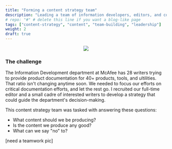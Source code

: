 ```yaml
---
title: "Forming a content strategy team"
description: "Leading a team of information developers, editors, and content strategists to shape the future of product documentation at McAfee"
# repo: "#" # delete this line if you want a blog-like page
tags: ["content-strategy", "content", "team-building", "leadership"]
weight: 2
draft: true
---
```


<p align=center><img src="../summary.jpg" style="max-width:500px;max-height:300px"></p>

### The challenge
The Information Development department at McAfee has 28 writers trying to provide product documentation for 40+ products, tools, and ultilities. That ratio isn't changing anytime soon. We needed to focus our efforts on critical documentation efforts, and let the rest go. I recruited our full-time editor and a small cadre of interested writers to develop a strategy that could guide the department's decision-making. 

This content strategy team was tasked with answering these questions:

- What content should we be producing?
- Is the content we produce any good? 
- What can we say "no" to?

[need a teamwork pic]

